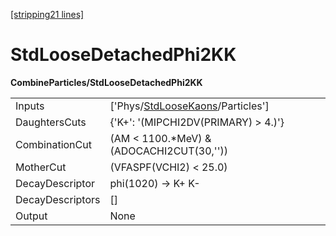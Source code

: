 [\[stripping21 lines\]](../stripping21-index.md)

# StdLooseDetachedPhi2KK

**CombineParticles/StdLooseDetachedPhi2KK**

|                  |                                                                                       |
|------------------|---------------------------------------------------------------------------------------|
| Inputs           | \['Phys/[StdLooseKaons](../commonparticles/stripping21-stdloosekaons.md)/Particles'\] |
| DaughtersCuts    | {'K+': '(MIPCHI2DV(PRIMARY) \> 4.)'}                                                  |
| CombinationCut   | (AM \< 1100.\*MeV) & (ADOCACHI2CUT(30,''))                                            |
| MotherCut        | (VFASPF(VCHI2) \< 25.0)                                                               |
| DecayDescriptor  | phi(1020) -\> K+ K-                                                                   |
| DecayDescriptors | \[\]                                                                                  |
| Output           | None                                                                                  |
